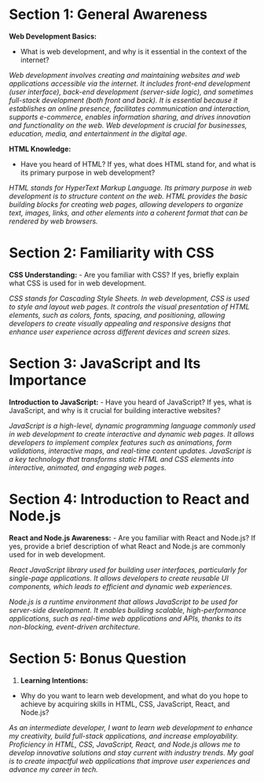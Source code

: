 # Section 1: General Awareness

**Web Development Basics:**

-   What is web development, and why is it essential in the context of the internet?

*Web development involves creating and maintaining websites and web applications accessible via the internet. It includes front-end development (user interface), back-end development (server-side logic), and sometimes full-stack development (both front and back). It is essential because it establishes an online presence, facilitates communication and interaction, supports e-commerce, enables information sharing, and drives innovation and functionality on the web. Web development is crucial for businesses, education, media, and entertainment in the digital age.*

**HTML Knowledge:**

-   Have you heard of HTML? If yes, what does HTML stand for, and what is its primary purpose in web development?

*HTML stands for HyperText Markup Language. Its primary purpose in web development is to structure content on the web. HTML provides the basic building blocks for creating web pages, allowing developers to organize text, images, links, and other elements into a coherent format that can be rendered by web browsers.*

# Section 2: Familiarity with CSS

  **CSS Understanding:**
    -   Are you familiar with CSS? If yes, briefly explain what CSS is used for in web development.
    
    
 *CSS stands for Cascading Style Sheets. In web development, CSS is used to style and layout web pages. It controls the visual presentation of HTML elements, such as colors, fonts, spacing, and positioning, allowing developers to create visually appealing and responsive designs that enhance user experience across different devices and screen sizes.*

# Section 3: JavaScript and Its Importance

**Introduction to JavaScript:**
    -   Have you heard of JavaScript? If yes, what is JavaScript, and why is it crucial for building interactive websites?

*JavaScript is a high-level, dynamic programming language commonly used in web development to create interactive and dynamic web pages. It allows developers to implement complex features such as animations, form validations, interactive maps, and real-time content updates. 
JavaScript is a key technology that transforms static HTML and CSS elements into interactive, animated, and engaging web pages.*

# Section 4: Introduction to React and Node.js

**React and Node.js Awareness:**
    -   Are you familiar with React and Node.js? If yes, provide a brief description of what React and Node.js are commonly used for in web development.

*React JavaScript library used for building user interfaces, particularly for single-page applications. It allows developers to create reusable UI components, which leads to efficient and dynamic web experiences.*

*Node.js is a runtime environment that allows JavaScript to be used for server-side development. It enables building scalable, high-performance applications, such as real-time web applications and APIs, thanks to its non-blocking, event-driven architecture.*

# Section 5: Bonus Question

1.  **Learning Intentions:**
   - Why do you want to learn web development, and what do you hope to achieve by acquiring skills in HTML, CSS, JavaScript, React, and Node.js?

*As an intermediate developer, I want to learn web development to enhance my creativity, build full-stack applications, and increase employability. Proficiency in HTML, CSS, JavaScript, React, and Node.js allows me to develop innovative solutions and stay current with industry trends. My goal is to create impactful web applications that improve user experiences and advance my career in tech.*